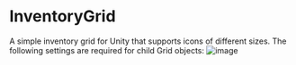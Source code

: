 # InventoryGrid
A simple inventory grid for Unity that supports icons of different sizes.
The following settings are required for child Grid objects:
![image](https://github.com/NekoSamural/InventoryGrid-for-Unity/assets/44811270/52a64887-0874-411a-a9c4-6daf61d3416e)
